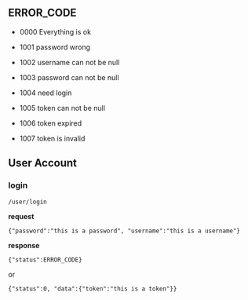 ## ERROR_CODE

* 0000 Everything is ok

* 1001 password wrong
* 1002 username can not be null
* 1003 password can not be null
* 1004 need login
* 1005 token can not be null
* 1006 token expired
* 1007 token is invalid



## User Account


### login

`/user/login`

**request**

`{"password":"this is a password", "username":"this is a username"}`

**response** 

```{"status":ERROR_CODE}``` 

or 

```{"status":0, "data":{"token":"this is a token"}}```
